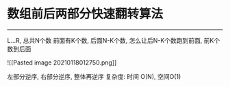 # 数组前后两部分快速翻转算法

---

L...R, 总共N个数 前面有K个数, 后面N-K个数, 怎么让后N-K个数跑到前面, 前K个数到后面


![[Pasted image 20210118012750.png]]

左部分逆序, 右部分逆序, 整体再逆序
复杂度: 时间 O(N), 空间O(1)